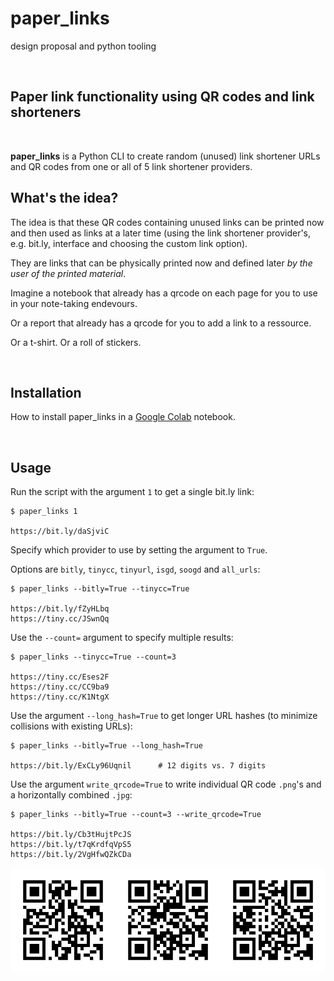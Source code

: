 # paper_links
design proposal and python tooling

<br>

## Paper link functionality using QR codes and link shorteners



<br>

**paper_links** is a Python CLI to create random (unused) link shortener URLs and QR codes from one or all of 5 link shortener providers.

## What's the idea?
The idea is that these QR codes containing unused links can be printed now and then used as links at a later time (using the link shortener provider's, e.g. bit.ly, interface and choosing the custom link option). 

They are links that can be physically printed now and defined later *by the user of the printed material*.

Imagine a notebook that already has a qrcode on each page for you to use in your note-taking endevours.

Or a report that already has a qrcode for you to add a link to a ressource.

Or a t-shirt. Or a roll of stickers.

<br>

## Installation

How to install paper_links in a [Google Colab](https://colab.research.google.com/drive/1CBx1kr00HKaCA3N7qzAQBDsQx2ENxPu9) notebook.

<br>

## Usage

Run the script with the argument `1` to get a single bit.ly link:

    $ paper_links 1

    https://bit.ly/daSjviC

Specify which provider to use by setting the argument to `True`. 

Options are `bitly`, `tinycc`, `tinyurl`, `isgd`, `soogd` and `all_urls`:

    $ paper_links --bitly=True --tinycc=True

    https://bit.ly/fZyHLbq
    https://tiny.cc/JSwnQq

Use the `--count=` argument to specify multiple results:

    $ paper_links --tinycc=True --count=3

    https://tiny.cc/Eses2F
    https://tiny.cc/CC9ba9
    https://tiny.cc/K1NtgX

Use the argument `--long_hash=True` to get longer URL hashes (to minimize collisions with existing URLs):

    $ paper_links --bitly=True --long_hash=True

    https://bit.ly/ExCLy96Uqnil      # 12 digits vs. 7 digits

Use the argument `write_qrcode=True` to write individual QR code `.png`'s and a horizontally combined `.jpg`:

    $ paper_links --bitly=True --count=3 --write_qrcode=True

    https://bit.ly/Cb3tHujtPcJS
    https://bit.ly/t7qKrdfqVpS5
    https://bit.ly/2VgHfwQZkCDa

![qrcode](horizontally_combined.jpg)

